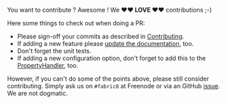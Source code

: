 You want to contribute ? Awesome ! We **♥︎♥︎ LOVE ♥︎♥︎** contributions ;-)

Here some things to check out when doing a PR:

* Please sign-off your commits as described in [Contributing](https://github.com/fabric8io/docker-maven-plugin/blob/master/doc/contributing.md).
* If adding a new feature please [update the documentation](https://github.com/fabric8io/docker-maven-plugin/blob/master/src/main/asciidoc/), too.
* Don't forget the unit tests.
* If adding a new configuration option, don't forget to add this to the [PropertyHandler](https://github.com/fabric8io/docker-maven-plugin/blob/master/src/main/java/io/fabric8/maven/docker/config/handler/property/PropertyConfigHandler.java), too.

However, if you can't do some of the points above, please still consider contributing. Simply ask us on `#fabric8` at Freenode or via an GitHub [issue](https://github.com/fabric8io/docker-maven-plugin/issues). We are not dogmatic.
